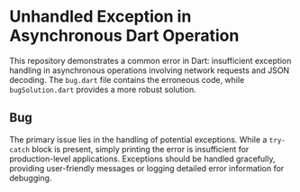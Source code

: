 # Unhandled Exception in Asynchronous Dart Operation

This repository demonstrates a common error in Dart: insufficient exception handling in asynchronous operations involving network requests and JSON decoding. The `bug.dart` file contains the erroneous code, while `bugSolution.dart` provides a more robust solution.

## Bug

The primary issue lies in the handling of potential exceptions. While a `try-catch` block is present, simply printing the error is insufficient for production-level applications.  Exceptions should be handled gracefully, providing user-friendly messages or logging detailed error information for debugging.